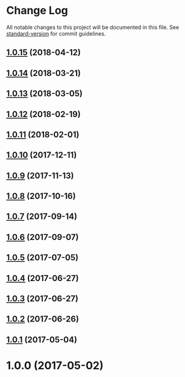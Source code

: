 # Change Log

All notable changes to this project will be documented in this file. See [standard-version](https://github.com/conventional-changelog/standard-version) for commit guidelines.

<a name="1.0.15"></a>
## [1.0.15](https://github.com/AkashaProject/ipfs-connector-utils/compare/v1.0.14...v1.0.15) (2018-04-12)



<a name="1.0.14"></a>
## [1.0.14](https://github.com/AkashaProject/ipfs-connector-utils/compare/v1.0.13...v1.0.14) (2018-03-21)



<a name="1.0.13"></a>
## [1.0.13](https://github.com/AkashaProject/ipfs-connector-utils/compare/v1.0.12...v1.0.13) (2018-03-05)



<a name="1.0.12"></a>
## [1.0.12](https://github.com/AkashaProject/ipfs-connector-utils/compare/v1.0.11...v1.0.12) (2018-02-19)



<a name="1.0.11"></a>
## [1.0.11](https://github.com/AkashaProject/ipfs-connector-utils/compare/v1.0.10...v1.0.11) (2018-02-01)



<a name="1.0.10"></a>
## [1.0.10](https://github.com/AkashaProject/ipfs-connector-utils/compare/v1.0.9...v1.0.10) (2017-12-11)



<a name="1.0.9"></a>
## [1.0.9](https://github.com/AkashaProject/ipfs-connector-utils/compare/v1.0.8...v1.0.9) (2017-11-13)



<a name="1.0.8"></a>
## [1.0.8](https://github.com/AkashaProject/ipfs-connector-utils/compare/v1.0.7...v1.0.8) (2017-10-16)



<a name="1.0.7"></a>
## [1.0.7](https://github.com/AkashaProject/ipfs-connector-utils/compare/v1.0.6...v1.0.7) (2017-09-14)



<a name="1.0.6"></a>
## [1.0.6](https://github.com/AkashaProject/ipfs-connector-utils/compare/v1.0.5...v1.0.6) (2017-09-07)



<a name="1.0.5"></a>
## [1.0.5](https://github.com/AkashaProject/ipfs-connector-utils/compare/v1.0.4...v1.0.5) (2017-07-05)



<a name="1.0.4"></a>
## [1.0.4](https://github.com/AkashaProject/ipfs-connector-utils/compare/v1.0.2...v1.0.4) (2017-06-27)



<a name="1.0.3"></a>
## [1.0.3](https://github.com/AkashaProject/ipfs-connector-utils/compare/v1.0.2...v1.0.3) (2017-06-27)



<a name="1.0.2"></a>
## [1.0.2](https://github.com/AkashaProject/ipfs-connector-utils/compare/v1.0.1...v1.0.2) (2017-06-26)



<a name="1.0.1"></a>
## [1.0.1](https://github.com/AkashaProject/ipfs-connector-utils/compare/v1.0.0...v1.0.1) (2017-05-04)



<a name="1.0.0"></a>
# 1.0.0 (2017-05-02)
